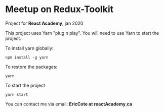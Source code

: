 # Meetup on Redux-Toolkit

Project for **React Academy**, jan 2020

This project uses Yarn "plug n play". You will need to use Yarn to start the project.

To install yarn globally:

```
npm install -g yarn
```

To restore the packages:

```
yarn
```

To start the project

```
yarn start
```

You can contact me via email: **EricCote at reactAcademy.ca**
